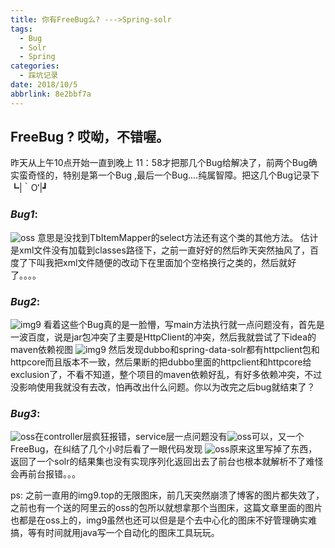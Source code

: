 ```yaml
---
title: 你有FreeBug么? --->Spring-solr
tags:
  - Bug
  - Solr
  - Spring
categories:
  - 踩坑记录
date: 2018/10/5
abbrlink: 8e2bbf7a
---
```

## FreeBug ? 哎呦，不错喔。
 昨天从上午10点开始一直到晚上 11：58才把那几个Bug给解决了，前两个Bug确实蛮奇怪的，特别是第一个Bug ,最后一个Bug....纯属智障。把这几个Bug记录下┗|｀O′|┛ 
### ***Bug1***:
![oss](https://imlgwpicture.oss-cn-qingdao.aliyuncs.com/blogImage/9642SBM2%60QFX4AMO1C%5D~A%5BM.png)
意思是没找到TbItemMapper的select方法还有这个类的其他方法。
估计是xml文件没有加载到classes路径下，之前一直好好的然后昨天突然抽风了，百度了下叫我把xml文件随便的改动下在里面加个空格换行之类的，然后就好了。。。。
### ***Bug2***:
![img9](https://p4.cdn.img9.top/ipfs/Qmcg5dscbhYgod9vdN2SHaxywdaCPVgY28jX4imd53TH6J?4.png)
看着这些个Bug真的是一脸懵，写main方法执行就一点问题没有，首先是一波百度，说是jar包冲突了主要是HttpClient的冲突，然后我就尝试了下idea的maven依赖视图
![img9](https://imlgwpicture.oss-cn-qingdao.aliyuncs.com/blogImage/DJQYP%604SGOCL_VP%28LGN%7B_TN.png )
然后发现dubbo和spring-data-solr都有httpclient包和httpcore而且版本不一致，然后果断的把dubbo里面的httpclient和httpcore给exclusion了，不看不知道，整个项目的maven依赖好乱，有好多依赖冲突，不过没影响使用我就没有去改，怕再改出什么问题。你以为改完之后bug就结束了？
### ***Bug3***:
![oss](https://imlgwpicture.oss-cn-qingdao.aliyuncs.com/blogImage/%60Z3GBQ~K%29%7D%60DX%60P%60Q%257%25%7B%25S.png)在controller层疯狂报错，service层一点问题没有![oss](https://imlgwpicture.oss-cn-qingdao.aliyuncs.com/blogImage/NLKUXAM~LPOZ7K%60%28%29D52%40VD.png)可以，又一个FreeBug，在纠结了几个小时后看了一眼代码发现
![oss](https://imlgwpicture.oss-cn-qingdao.aliyuncs.com/blogImage/L20FMBQ%28XNRQV6Y6%24ITFEYA.png)原来这里写掉了东西，返回了一个solr的结果集也没有实现序列化返回出去了前台也根本就解析不了难怪会再前台报错。。。


ps: 之前一直用的img9.top的无限图床，前几天突然崩溃了博客的图片都失效了，之前也有一个送的阿里云的oss的包所以就想拿那个当图床，这篇文章里面的图片也都是在oss上的，img9虽然也还可以但是是个去中心化的图床不好管理确实难搞，等有时间就用java写一个自动化的图床工具玩玩。